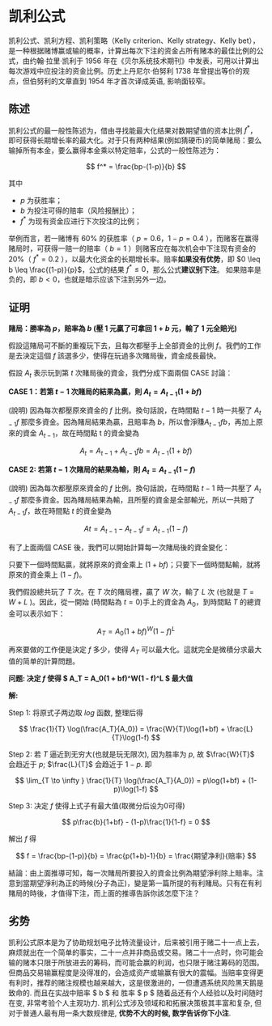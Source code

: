 # 凯利公式

凯利公式、凯利方程、凯利策略（Kelly criterion、Kelly strategy、Kelly bet），是一种根据赌博赢或输的概率，计算出每次下注的资金占所有赌本的最佳比例的公式，由约翰·拉里·凯利于 1956 年在《贝尔系统技术期刊》中发表，可用以计算出每次游戏中应投注的资金比例。历史上丹尼尔·伯努利 1738 年曾提出等价的观点，但伯努利的文章直到 1954 年才首次译成英语, 影响面较窄。

## 陈述

凯利公式的最一般性陈述为，借由寻找能最大化结果对数期望值的资本比例 $f^*$，即可获得长期增长率的最大化。对于只有两种结果(例如猜硬币)的简单赌局：要么输掉所有本金，要么赢得本金乘以特定赔率，公式的一般性陈述为：

$$ f^* = \frac{bp-(1-p)}{b} $$

其中
* $p$ 为获胜率；
* $b$ 为投注可得的赔率（风险报酬比）；
* $f^*$ 为现有资金应进行下次投注的比例；

举例而言，若一赌博有 60% 的获胜率（ $p = 0.6，1-p = 0.4$ ），而赌客在赢得赌局时，可获得一赔一的赔率（ $b = 1$ ）则赌客应在每次机会中下注现有资金的 20%（ $f^* = 0.2$ ），以最大化资金的长期增长率。赔率**如果没有优势**，即 $0 \leq  b \leq \frac{(1-p)}{p}$，公式的结果 $f^* \leq 0$，那么公式**建议别下注**。 如果赔率是负的，即 $b \lt 0$，也就是暗示应该下注到另外一边。

## 证明

**賭局：勝率為 $p$，賠率為 $b$ (壓 1 元贏了可拿回 $1+b$ 元，輸了 1 元全賠光)**

假設這賭局可不斷的重複玩下去，且每次都壓手上全部資金的比例 $f$。我們的工作是去決定這個 $f$ 該選多少，使得在玩過多次賭局後，資金成長最快。

假設 $A_t$ 表示玩到第 $t$ 次賭局後的資金，我們分成下面兩個 CASE 討論：

**CASE 1：若第 $t-1$ 次賭局的結果為贏，則 $A_t = A_{t-1}(1 + bf)　$**

(說明) 因為每次都壓原來資金的 $f$ 比例。換句話說，在時間點 $t - 1$ 時一共壓了 $A_{t-1}f$ 那麼多資金。因為賭局結果為贏，且賠率為 $b$，所以會淨賺$A_{t-1}fb$，再加上原來的資金 $A_{t-1}$，故在時間點 t 的資金變為 

$$ A_t = A_{t-1} + A_{t-1}fb = A_{t-1}(1 + bf) $$

**CASE 2: 若第 $t - 1$ 次賭局的結果為輸，則 $A_t = A_{t-1}(1 - f)$**

(說明) 因為每次都壓原來資金的 $f$ 比例。換句話說，在時間點 $t - 1$ 時一共壓了 $A_{t-1}f$  那麼多資金。因為賭局結果為輸，且所壓的資金是全部輸光，所以一共賠了 $A_{t-1}f$，故在時間點 $t$ 的資金變為 

$$ At = A_{t-1} - A_{t-1}f = A_{t-1}(1 - f) $$

有了上面兩個 CASE 後，我們可以開始計算每一次賭局後的資金變化：

只要下一個時間點贏，就將原來的資金乘上 $(1 + bf)$；只要下一個時間點輸，就將原來的資金乘上 $(1 - f)$。

我們假設總共玩了 $T$ 次。在 $T$ 次的賭局裡，贏了 $W$ 次，輸了 $L$ 次 (也就是 $T = W + L$ )。因此，從一開始 (時間點為 $t = 0$)手上的資金為 $A_0$，到時間點 $T$ 的總資金可以表示如下：

$$ A_T = A_0(1 + bf)^W(1 - f)^L $$

再來要做的工作便是決定 $f$ 多少，使得 $A_T$ 可以最大化。這就完全是微積分求最大值的简单的計算問題。

**问题: 决定 $f$ 使得 $ A_T = A_0(1 + bf)^W(1 - f)^L $ 最大值**

**解:**

Step 1: 将原式子两边取 $log$ 函数, 整理后得

$$ \frac{1}{T} \log(\frac{A_T}{A_0}) = \frac{W}{T}\log(1+bf) + \frac{L}{T}\log(1-f) $$

Step 2: 若 $T$ 逼近到无穷大(也就是玩无限次), 因为胜率为 $p$, 故 $\frac{W}{T}$ 会趋近于 $p$; $\frac{L}{T}$ 会趋近于 $1-p$. 即

$$ \lim_{T \to \infty } \frac{1}{T} \log(\frac{A_T}{A_0}) = p\log(1+bf) + (1-p)\log(1-f) $$

Step 3: 决定 $f$ 使得上式子有最大值(取微分后设为0可得)

$$ p\frac{b}{1+bf} - (1-p)\frac{1}{1-f} = 0 $$

解出 $f$ 得

$$ f = \frac{bp-(1-p)}{b} = \frac{p(1+b)-1}{b} = \frac{期望净利}{赔率} $$

結論：由上面推導可知，每一次賭局所要投入的資金比例為期望淨利除上賠率。注意到當期望淨利為正的時候(分子為正)，變是第一篇所提的有利賭局。只有在有利賭局的時後，才值得下注，而上面的推導告訴你該怎麼下注？

## 劣势

凯利公式原本是为了协助规划电子比特流量设计，后来被引用于赌二十一点上去，麻烦就出在一个简单的事实，二十一点并非商品或交易。赌二十一点时，你可能会输的赌本只限于所放进去的筹码，而可能会赢的利润，也只限于赌注筹码的范围。但商品交易输赢程度是没得准的，会造成资产或输赢有很大的震幅。当赔率变得更有利时，推荐的赌注规模也越来越大，这是很激进的，一但遭遇系统风险黑天鹅是致命的. 而且在实战中赔率 $ b $ 和 胜率 $ p $ 随着品还有个人经验以及时间随时在变, 非常考验个人主观功力. 凯利公式涉及领域和和拓展决策极其丰富和复杂, 但对于普通人最有用一条大数规律是, **优势不大的时候, 数学告诉你下小注**.
